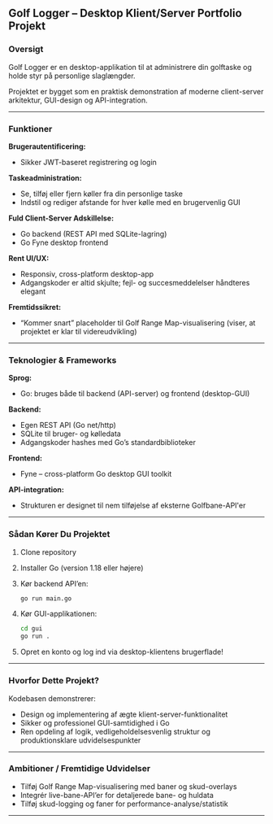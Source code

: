 ## Golf Logger – Desktop Klient/Server Portfolio Projekt

### Oversigt

Golf Logger er en desktop-applikation til at administrere din golftaske og holde styr på personlige slaglængder.

Projektet er bygget som en praktisk demonstration af moderne client-server arkitektur, GUI-design og API-integration.

---

### Funktioner

**Brugerautentificering:**

* Sikker JWT-baseret registrering og login

**Taskeadministration:**

* Se, tilføj eller fjern køller fra din personlige taske
* Indstil og rediger afstande for hver kølle med en brugervenlig GUI

**Fuld Client-Server Adskillelse:**

* Go backend (REST API med SQLite-lagring)
* Go Fyne desktop frontend

**Rent UI/UX:**

* Responsiv, cross-platform desktop-app
* Adgangskoder er altid skjulte; fejl- og succesmeddelelser håndteres elegant

**Fremtidssikret:**

* “Kommer snart” placeholder til Golf Range Map-visualisering (viser, at projektet er klar til videreudvikling)

---

### Teknologier & Frameworks

**Sprog:**

* Go: bruges både til backend (API-server) og frontend (desktop-GUI)

**Backend:**

* Egen REST API (Go net/http)
* SQLite til bruger- og kølledata
* Adgangskoder hashes med Go’s standardbiblioteker

**Frontend:**

* Fyne – cross-platform Go desktop GUI toolkit

**API-integration:**

* Strukturen er designet til nem tilføjelse af eksterne Golfbane-API'er

---

### Sådan Kører Du Projektet

1. Clone repository
2. Installer Go (version 1.18 eller højere)
3. Kør backend API’en:

   ```bash
   go run main.go  
   ```
4. Kør GUI-applikationen:

   ```bash
   cd gui  
   go run .  
   ```
   
5. Opret en konto og log ind via desktop-klientens brugerflade!

---

### Hvorfor Dette Projekt?

Kodebasen demonstrerer:

* Design og implementering af ægte klient-server-funktionalitet
* Sikker og professionel GUI-samtidighed i Go
* Ren opdeling af logik, vedligeholdelsesvenlig struktur og produktionsklare udvidelsespunkter

---

### Ambitioner / Fremtidige Udvidelser

* Tilføj Golf Range Map-visualisering med baner og skud-overlays
* Integrér live-bane-API’er for detaljerede bane- og huldata
* Tilføj skud-logging og faner for performance-analyse/statistik

---
